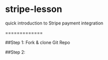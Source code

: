 stripe-lesson
=============

quick introduction to Stripe payment integration

=============

##Step 1:
Fork & clone Git Repo

##Step 2: 

